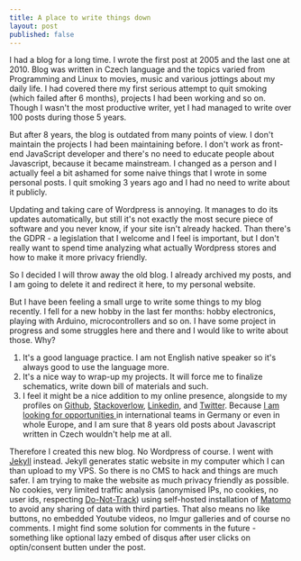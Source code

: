```yaml
---
title: A place to write things down
layout: post
published: false
---
```


I had a blog for a long time. I wrote the first post at 2005 and the last one at 2010. Blog was written in Czech language and the topics varied from Programming and Linux to movies, music and various jottings about my daily life. I had covered there my first serious attempt to quit smoking (which failed after 6 months), projects I had been working and so on. Though I wasn't the most productive writer, yet I had managed to write over 100 posts during those 5 years.

But after 8 years, the blog is outdated from many points of view. I don't maintain the projects I had been maintaining before. I don't work as front-end JavaScript developer and there's no need to educate people about Javascript, because it became mainstream. I changed as a person and I actually feel a bit ashamed for some naive things that I wrote in some personal posts. I quit smoking 3 years ago and I had no need to write about it publicly.

Updating and taking care of Wordpress is annoying. It manages to do its updates automatically, but still it's not exactly the most secure piece of software and you never know, if your site isn't already hacked. Than there's the GDPR - a legislation that I welcome and I feel is important, but I don't really want to spend time analyzing what actually Wordpress stores and how to make it more privacy friendly.

So I decided I will throw away the old blog. I already archived my posts, and I am going to delete it and redirect it here, to my personal website. 

But I have been feeling a small urge to write some things to my blog recently. I fell for a new hobby in the last fer months: hobby electronics, playing with Arduino, microcontrollers and so on. I have some project in progress and some struggles here and there and I would like to write about those. Why? 

1. It's a good language practice. I am not English native speaker so it's always good to use the language more. 
2. It's a nice way to wrap-up my projects. It will force me to finalize schematics, write down bill of materials and such.
3. I feel it might be a nice addition to my online presence, alongside to my profiles on [Github](https://github.com/josefadamcik), [Stackoverlow](https://stackoverflow.com/story/josef.adamcik), [Linkedin](https://www.linkedin.com/in/josefadamcik), and [Twitter](https://www.twitter.com/josefadamcik). Because [I am looking for opportunities ](/#interested) in international teams in Germany or even in whole Europe, and I am sure that 8 years old posts about Javascript written in Czech wouldn't help me at all.



Therefore I created this new blog. No Wordpress of course. I went with [Jekyll](https://jekyllrb.com) instead. Jekyll generates static website in my computer which I can than upload to my VPS. So there is no CMS to hack and things are much safer. I am trying to make the website as much privacy friendly as possible. No cookies, very limited traffic analysis (anonymised IPs, no cookies, no user ids, respecting [Do-Not-Track](https://www.eff.org/issues/do-not-track)) using self-hosted installation of [Matomo](https://matomo.org) to avoid any sharing of data with third parties. That also means no like buttons, no embedded Youtube videos, no Imgur galleries and of course no comments. I might find some solution for comments in the future - something like optional lazy embed of disqus after user clicks on optin/consent butten under the post.

 